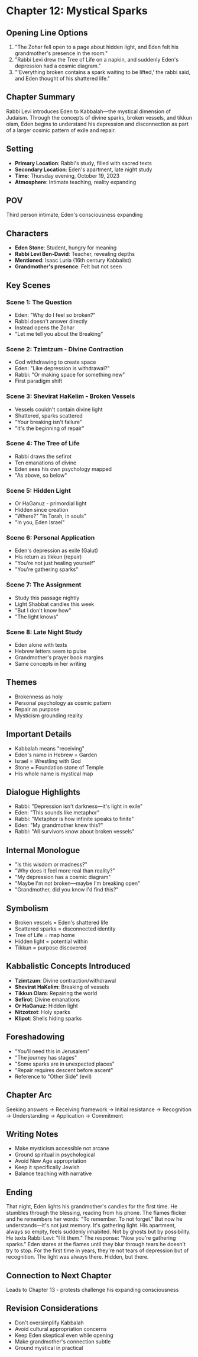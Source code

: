 # Chapter 12: Mystical Sparks

## Opening Line Options
1. "The Zohar fell open to a page about hidden light, and Eden felt his grandmother's presence in the room."
2. "Rabbi Levi drew the Tree of Life on a napkin, and suddenly Eden's depression had a cosmic diagram."
3. "'Everything broken contains a spark waiting to be lifted,' the rabbi said, and Eden thought of his shattered life."

## Chapter Summary
Rabbi Levi introduces Eden to Kabbalah—the mystical dimension of Judaism. Through the concepts of divine sparks, broken vessels, and tikkun olam, Eden begins to understand his depression and disconnection as part of a larger cosmic pattern of exile and repair.

## Setting
- **Primary Location**: Rabbi's study, filled with sacred texts
- **Secondary Location**: Eden's apartment, late night study
- **Time**: Thursday evening, October 19, 2023
- **Atmosphere**: Intimate teaching, reality expanding

## POV
Third person intimate, Eden's consciousness expanding

## Characters
- **Eden Stone**: Student, hungry for meaning
- **Rabbi Levi Ben-David**: Teacher, revealing depths
- **Mentioned**: Isaac Luria (16th century Kabbalist)
- **Grandmother's presence**: Felt but not seen

## Key Scenes

### Scene 1: The Question
- Eden: "Why do I feel so broken?"
- Rabbi doesn't answer directly
- Instead opens the Zohar
- "Let me tell you about the Breaking"

### Scene 2: Tzimtzum - Divine Contraction
- God withdrawing to create space
- Eden: "Like depression is withdrawal?"
- Rabbi: "Or making space for something new"
- First paradigm shift

### Scene 3: Shevirat HaKelim - Broken Vessels
- Vessels couldn't contain divine light
- Shattered, sparks scattered
- "Your breaking isn't failure"
- "It's the beginning of repair"

### Scene 4: The Tree of Life
- Rabbi draws the sefirot
- Ten emanations of divine
- Eden sees his own psychology mapped
- "As above, so below"

### Scene 5: Hidden Light
- Or HaGanuz - primordial light
- Hidden since creation
- "Where?" "In Torah, in souls"
- "In you, Eden Israel"

### Scene 6: Personal Application
- Eden's depression as exile (Galut)
- His return as tikkun (repair)
- "You're not just healing yourself"
- "You're gathering sparks"

### Scene 7: The Assignment
- Study this passage nightly
- Light Shabbat candles this week
- "But I don't know how"
- "The light knows"

### Scene 8: Late Night Study
- Eden alone with texts
- Hebrew letters seem to pulse
- Grandmother's prayer book margins
- Same concepts in her writing

## Themes
- Brokenness as holy
- Personal psychology as cosmic pattern
- Repair as purpose
- Mysticism grounding reality

## Important Details
- Kabbalah means "receiving"
- Eden's name in Hebrew = Garden
- Israel = Wrestling with God
- Stone = Foundation stone of Temple
- His whole name is mystical map

## Dialogue Highlights
- Rabbi: "Depression isn't darkness—it's light in exile"
- Eden: "This sounds like metaphor"
- Rabbi: "Metaphor is how infinite speaks to finite"
- Eden: "My grandmother knew this?"
- Rabbi: "All survivors know about broken vessels"

## Internal Monologue
- "Is this wisdom or madness?"
- "Why does it feel more real than reality?"
- "My depression has a cosmic diagram"
- "Maybe I'm not broken—maybe I'm breaking open"
- "Grandmother, did you know I'd find this?"

## Symbolism
- Broken vessels = Eden's shattered life
- Scattered sparks = disconnected identity
- Tree of Life = map home
- Hidden light = potential within
- Tikkun = purpose discovered

## Kabbalistic Concepts Introduced
- **Tzimtzum**: Divine contraction/withdrawal
- **Shevirat HaKelim**: Breaking of vessels
- **Tikkun Olam**: Repairing the world
- **Sefirot**: Divine emanations
- **Or HaGanuz**: Hidden light
- **Nitzotzot**: Holy sparks
- **Klipot**: Shells hiding sparks

## Foreshadowing
- "You'll need this in Jerusalem"
- "The journey has stages"
- "Some sparks are in unexpected places"
- "Repair requires descent before ascent"
- Reference to "Other Side" (evil)

## Chapter Arc
Seeking answers → Receiving framework → Initial resistance → Recognition → Understanding → Application → Commitment

## Writing Notes
- Make mysticism accessible not arcane
- Ground spiritual in psychological
- Avoid New Age appropriation
- Keep it specifically Jewish
- Balance teaching with narrative

## Ending
That night, Eden lights his grandmother's candles for the first time. He stumbles through the blessing, reading from his phone. The flames flicker and he remembers her words: "To remember. To not forget." But now he understands—it's not just memory. It's gathering light. His apartment, always so empty, feels suddenly inhabited. Not by ghosts but by possibility. He texts Rabbi Levi: "I lit them." The response: "Now you're gathering sparks." Eden stares at the flames until they blur through tears he doesn't try to stop. For the first time in years, they're not tears of depression but of recognition. The light was always there. Hidden, but there.

## Connection to Next Chapter
Leads to Chapter 13 - protests challenge his expanding consciousness

## Revision Considerations
- Don't oversimplify Kabbalah
- Avoid cultural appropriation concerns
- Keep Eden skeptical even while opening
- Make grandmother's connection subtle
- Ground mystical in practical